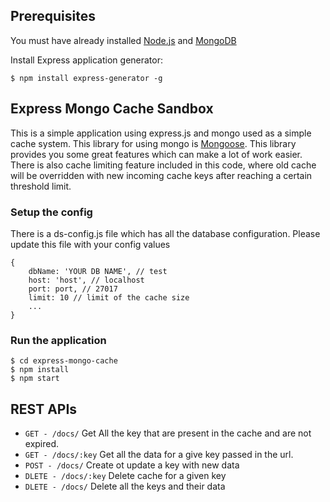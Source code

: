 ## Prerequisites

You must have already installed [Node.js](https://nodejs.org/) and  [MongoDB](https://www.mongodb.com/)

Install Express application generator:
```
$ npm install express-generator -g
```

## Express Mongo Cache Sandbox

This is a simple application using express.js and mongo used as a simple cache system. This library for using mongo is [Mongoose](https://mongoosejs.com/). This library provides you some great features which can make a lot of work easier.
There is also cache limiting feature included in this code, where old cache will be overridden with new incoming cache keys after reaching a certain threshold limit. 


### Setup the config

There is a ds-config.js file which has all the database configuration. Please update this file with your config values

```$xslt
{
    dbName: 'YOUR DB NAME', // test
    host: 'host', // localhost
    port: port, // 27017
    limit: 10 // limit of the cache size
    ...
}
```


### Run the application

```
$ cd express-mongo-cache
$ npm install
$ npm start 

```



## REST APIs

 - `GET - /docs/`  Get All the key that are present in the cache and are not expired.
 - `GET - /docs/:key` Get all the data for a give key passed in the url.
 - `POST - /docs/`  Create ot update a key with new data
 - `DLETE - /docs/:key` Delete cache for a given key
 - `DLETE - /docs/` Delete all the keys and their data